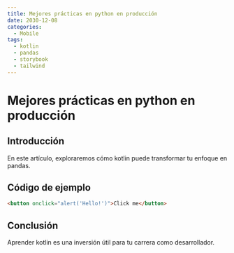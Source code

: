 ```yaml
---
title: Mejores prácticas en python en producción
date: 2030-12-08
categories:
  - Mobile
tags:
  - kotlin
  - pandas
  - storybook
  - tailwind
---
```


# Mejores prácticas en python en producción

## Introducción

En este artículo, exploraremos cómo kotlin puede transformar tu enfoque en pandas.

## Código de ejemplo

```html
<button onclick="alert('Hello!')">Click me</button>
```

## Conclusión

Aprender kotlin es una inversión útil para tu carrera como desarrollador.